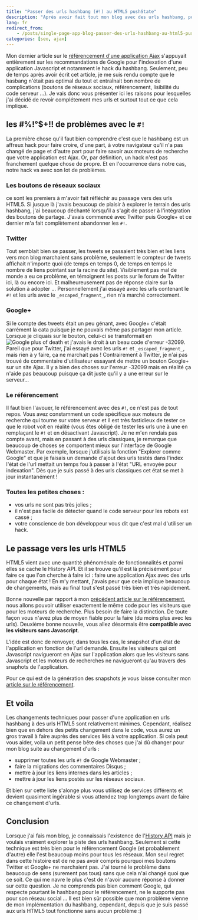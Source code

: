 ```yaml
---
title: "Passer des urls hashbang (#!) au HTML5 pushState"
description: "Après avoir fait tout mon blog avec des urls hashbang, pourquoi et comment je suis passé à des urls HTML5."
lang: fr
redirect_from:
    - /posts/single-page-app-blog-passer-des-urls-hashbang-au-html5-pushstate/
categories: [seo, ajax]
---
```

Mon dernier article sur le [référencement d'une application Ajax](/p/le-referencement-d-une-application-ajax/) s'appuyait entièrement sur les recommandations de Google pour l'indexation d'une application Javascript et notamment le hack du hashbang. Seulement, peu de temps après avoir écrit cet article, je me suis rendu compte que le hasbang n'était pas optimal du tout et entraînait bon nombre de complications (boutons de réseaux sociaux, référencement, lisibilité du code serveur ...). Je vais donc vous présenter ici les raisons pour lesquelles j'ai décidé de revoir complétement mes urls et surtout tout ce que cela implique.

## les #%!°$+!! de problèmes avec le `#!`

La première chose qu'il faut bien comprendre c'est que le hashbang est un affreux hack pour faire croire, d'une part, à votre navigateur qu'il n'a pas changé de page et d'autre part pour faire savoir aux moteurs de recherche que votre application est Ajax. Or, par définition, un hack n'est pas franchement quelque chose de propre. Et en l'occurrence dans notre cas, notre hack va avec son lot de problèmes.

### Les boutons de réseaux sociaux

ce sont les premiers à m'avoir fait réfléchir au passage vers des urls HTML5. Si jusque là j'avais beaucoup de plaisir à explorer le terrain des urls hashbang, j'ai beaucoup déchanté lorsqu'il a s'agit de passer à l'intégration des boutons de partage. J'avais commencé avec Twitter puis Google+ et ce dernier m'a fait complètement abandonner les `#!`.

### Twitter

Tout semblait bien se passer, les tweets se passaient très bien et les liens vers mon blog marchaient sans problème, seulement le compteur de tweets affichait n'importe quoi (de temps en temps 0, de temps en temps le nombre de liens pointant sur la racine du site). Visiblement pas mal de monde a eu ce problème, en témoignent les posts sur le forum de Twitter ici, là ou encore ici. Et malheureusement pas de réponse claire sur la solution à adopter ... Personnellement j'ai essayé avec les urls contenant le `#!` et les urls avec le `_escaped_fragment_`, rien n'a marché correctement.

### Google+

Si le compte des tweets était un peu génant, avec Google+ c'était carrément la cata puisque je ne pouvais même pas partager mon article. Lorsque je cliquais sur le bouton, celui-ci se transformait en ![Google plus of death](//i.imgur.com/EWN9CTU.png) et j'avais le droit à un beau code d'erreur -32099. Pareil que pour Twitter, j'ai essayé avec les urls `#!` et `_escaped_fragment_`, mais rien à y faire, ça ne marchait pas ! Contrairement à Twitter, je n'ai pas trouvé de commentaire d'utilisateur essayant de mettre un bouton Google+ sur un site Ajax. Il y a bien des choses sur l'erreur -32099 mais en réalité ça n'aide pas beaucoup puisque ça dit juste qu'il y a une erreur sur le serveur...

### Le référencement

Il faut bien l'avouer, le référencement avec des `#!`, ce n'est pas de tout repos. Vous avez constamment un code spécifique aux moteurs de recherche qui tourne sur votre serveur et il est très fastidieux de tester ce que le robot voit en réalité (vous êtes obligé de tester les urls une à une en remplaçant le `#!` et en désactivant Javascript). Je ne m'en rendais pas compte avant, mais en passant à des urls classiques, je remarque que beaucoup de choses se comportent mieux sur l'interface de Google Webmaster. Par exemple, lorsque j'utilisais la fonction "Explorer comme Google" et que je faisais un demande d'ajout des urls testés dans l'index l'état de l'url mettait un temps fou à passer à l'état "URL envoyée pour indexation". Dès que je suis passé à des urls classiques cet état se met à jour instantanément !

### Toutes les petites choses :

- vos urls ne sont pas très jolies ;
- il n'est pas facile de détecter quand le code serveur pour les robots est cassé ;
- votre conscience de bon développeur vous dit que c'est mal d'utiliser un hack.

## Le passage vers les urls HTML5

HTML5 vient avec une quantité phénoménale de fonctionnalités et parmi elles se cache le History API. Et il se trouve qu'il est là précisément pour faire ce que l'on cherche à faire ici : faire une application Ajax avec des urls pour chaque état ! En m'y mettant, j'avais peur que cela implique beaucoup de changements, mais au final tout s'est passé très bien et très rapidement.

Bonne nouvelle par rapport à mon [précédent article sur le référencement](/p/le-referencement-d-une-application-ajax/), nous allons pouvoir utiliser exactement le même code pour les visiteurs que pour les moteurs de recherche. Plus besoin de faire la distinction. De toute façon vous n'avez plus de moyen fiable pour la faire (du moins plus avec les urls). Deuxième bonne nouvelle, vous allez désormais être **compatible avec les visiteurs sans Javascript**.

L'idée est donc de renvoyer, dans tous les cas, le snapshot d'un état de l'application en fonction de l'url demandé. Ensuite les visiteurs qui ont Javascript navigueront en Ajax sur l'application alors que les visiteurs sans Javascript et les moteurs de recherches ne navigueront qu'au travers des snaphots de l'application.

Pour ce qui est de la génération des snapshots je vous laisse consulter mon [article sur le référencement](/p/le-referencement-d-une-application-ajax/).

## Et voila

Les changements techniques pour passer d'une application en urls hashbang à des urls HTML5 sont relativement minimes. Cependant, réalisez bien que en dehors des petits changement dans le code, vous aurez un gros travail à faire auprès des services liés à votre application. Si cela peut vous aider, voila un petit pense bête des choses que j'ai dû changer pour mon blog suite au changement d'urls :

- supprimer toutes les urls `#!` de Google Webmaster ;
- faire la migrations des commentaires Disqus ;
- mettre à jour les liens internes dans les articles ;
- mettre à jour les liens postés sur les réseaux sociaux.

Et bien sur cette liste s'alonge plus vous utilisez de services différents et devient quasiment ingérable si vous attendez trop longtemps avant de faire ce changement d'urls.

## Conclusion

Lorsque j'ai fais mon blog, je connaissais l'existence de l'[History API](https://developer.mozilla.org/en-US/docs/DOM/Manipulating_the_browser_history) mais je voulais vraiment explorer la piste des urls hashbang. Seulement si cette technique est très bien pour le référencement Google (et probablement d'autre) elle l'est beaucoup moins pour tous les réseaux.
Mon seul regret dans cette histoire est de ne pas avoir compris pourquoi mes boutons Twitter et Google+ ne marchaient pas. J'ai tourné le problème dans beaucoup de sens (surement pas tous) sans que cela n'ai changé quoi que ce soit. Ce qui me navre le plus c'est de n'avoir aucune réponse à donner sur cette question. Je ne comprends pas bien comment Google, qui respecte pourtant le hashbang pour le référencement, ne le supporte pas pour son réseau social ... Il est bien sûr possible que mon problème vienne de mon implémentation du hashbang, cependant, depuis que je suis passé aux urls HTML5 tout fonctionne sans aucun problème :) 
